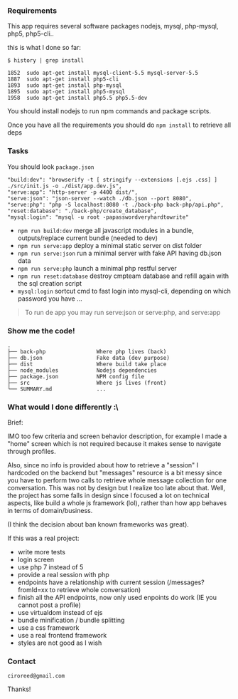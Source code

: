 ### Requirements

This app requires several software packages nodejs, mysql, php-mysql, php5, php5-cli..

this is what I done so far:

`$ history | grep install`

```
1852  sudo apt-get install mysql-client-5.5 mysql-server-5.5
1887  sudo apt-get install php5-cli
1893  sudo apt-get install php-mysql
1895  sudo apt-get install php5-mysql
1958  sudo apt-get install php5.5 php5.5-dev
```

You should install nodejs to run npm commands and package scripts.

Once you have all the requirements you should do `npm install` to retrieve all deps

### Tasks

You should look `package.json`

```
"build:dev": "browserify -t [ stringify --extensions [.ejs .css] ] ./src/init.js -o ./dist/app.dev.js",
"serve:app": "http-server -p 4400 dist/",
"serve:json": "json-server --watch ./db.json --port 8080",
"serve:php": "php -S localhost:8080 -t ./back-php back-php/api.php",
"reset:database": "./back-php/create_database",
"mysql:login": "mysql -u root -papasswordveryhardtowrite"
```
- `npm run build:dev` merge all javascript modules in a bundle, outputs/replace current bundle (needed to dev)
- `npm run serve:app` deploy a minimal static server on dist folder
- `npm run serve:json` run a minimal server with fake API having db.json data
- `npm run serve:php` launch a minimal php restful server  
- `npm run reset:database` destroy cmpteam database and refill again with the sql creation script
- `mysql:login` sortcut cmd to fast login into mysql-cli, depending on which password you have ...

> To run de app you may run serve:json or serve:php, and serve:app

### Show me the code!

```
.
├── back-php                Where php lives (back)
├── db.json                 Fake data (dev purpose)
├── dist                    Where build take place
├── node_modules            Nodejs dependencies
├── package.json            NPM config file
├── src                     Where js lives (front)
└── SUMMARY.md              ...
```

### What would I done differently :\

Brief:

IMO too few criteria and screen behavior description, for example I made a "home" screen which is not required because it makes sense to navigate through profiles.

Also, since no info is provided about how to retrieve a "session" I hardcoded on the backend but "messages" resource is a bit messy since you have to perform two calls to retrieve whole message collection for one conversation. This was not by design but I realize too late about that. Well, the project has some falls in design since I focused a lot on technical aspects, like build a whole js framework (lol), rather than how app behaves in terms of domain/business.

(I think the decision about ban known frameworks was great).

If this was a real project:

- write more tests
- login screen
- use php 7 instead of 5
- provide a real session with php
- endpoints have a relationship with current session (/messages?fromId=xx to retrieve whole conversation)
- finish all the API endpoints, now only used enpoints do work (IE you cannot post a profile)
- use virtualdom instead of ejs
- bundle minification / bundle splitting
- use a css framework
- use a real frontend framework
- styles are not good as I wish

### Contact

`ciroreed@gmail.com`

Thanks!
